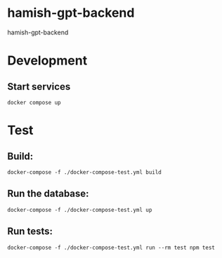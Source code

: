 # hamish-gpt-backend

hamish-gpt-backend

# Development

## Start services

`docker compose up`

# Test

## Build:

`docker-compose -f ./docker-compose-test.yml build`

## Run the database:

`docker-compose -f ./docker-compose-test.yml up`

## Run tests:

`docker-compose -f ./docker-compose-test.yml run --rm test npm test`
